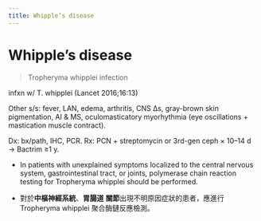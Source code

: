 ```yaml
---
title: Whipple’s disease
---
```

# Whipple’s disease

> Tropheryma whipplei infection

infxn w/ T. whipplei (Lancet 2016;16:13)

Other s/s: fever, LAN, edema, arthritis, CNS Δs, gray-brown skin pigmentation, AI & MS, oculomasticatory myorhythmia (eye oscillations + mastication muscle contract).

Dx: bx/path, IHC, PCR. Rx: PCN + streptomycin or 3rd-gen ceph × 10–14 d → Bactrim ≥1 y.

- In patients with unexplained symptoms localized to the central nervous system, gastrointestinal tract, or joints, polymerase chain reaction testing for Tropheryma whipplei should be performed.

- 對於**中樞神經系統**、**胃腸道** **關節**出現不明原因症狀的患者，應進行 Tropheryma whipplei 聚合酶鏈反應檢測。
